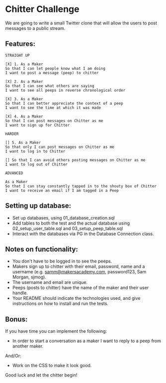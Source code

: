 Chitter Challenge
=================

We are going to write a small Twitter clone that will allow the users to post messages to a public stream.

Features:
-------

```
STRAIGHT UP

[X] 1. As a Maker
So that I can let people know what I am doing  
I want to post a message (peep) to chitter

[X] 2. As a Maker
So that I can see what others are saying  
I want to see all peeps in reverse chronological order

[X] 3. As a Maker
So that I can better appreciate the context of a peep
I want to see the time at which it was made

[X] 4. As a Maker
So that I can post messages on Chitter as me
I want to sign up for Chitter

HARDER

[] 5. As a Maker
So that only I can post messages on Chitter as me
I want to log in to Chitter

[] So that I can avoid others posting messages on Chitter as me
I want to log out of Chitter

ADVANCED

As a Maker
So that I can stay constantly tapped in to the shouty box of Chitter
I want to receive an email if I am tagged in a Peep
```

Setting up database:
------
* Set up databases, using 01_database_creation.sql
* Add tables to both the test and the actual database using 02_setup_user_table.sql and 03_setup_peep_table.sql
* Interact with the databases via PG in the Database Connection class.


Notes on functionality:
------

* You don't have to be logged in to see the peeps.
* Makers sign up to chitter with their email, password, name and a username (e.g. samm@makersacademy.com, password123, Sam Morgan, sjmog).
* The username and email are unique.
* Peeps (posts to chitter) have the name of the maker and their user handle.
* Your README should indicate the technologies used, and give instructions on how to install and run the tests.

Bonus:
-----

If you have time you can implement the following:

* In order to start a conversation as a maker I want to reply to a peep from another maker.

And/Or:

* Work on the CSS to make it look good.

Good luck and let the chitter begin!
